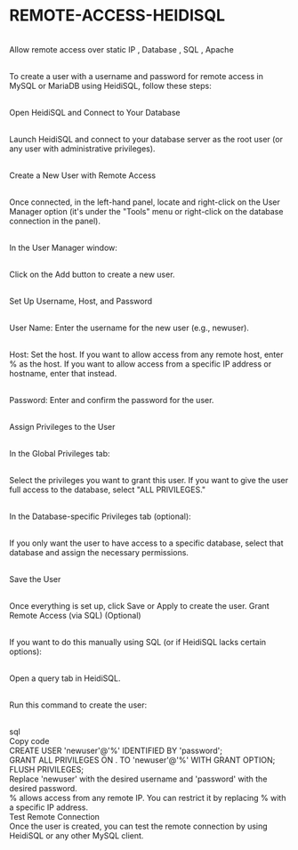 # REMOTE-ACCESS-HEIDISQL
<BR> Allow remote access over static IP , Database , SQL , Apache 

<BR> To create a user with a username and password for remote access in 
<BR> MySQL or MariaDB using HeidiSQL, follow these steps:

<BR> Open HeidiSQL and Connect to Your Database

<BR>Launch HeidiSQL and connect to your database server as the root user (or any user with administrative privileges).

<BR> Create a New User with Remote Access

<BR> Once connected, in the left-hand panel, locate and right-click on the User Manager option (it's under the "Tools" menu or right-click on the database connection in the panel).

<BR> In the User Manager window:

<BR> Click on the Add button to create a new user.

<BR> Set Up Username, Host, and Password

<BR> User Name: Enter the username for the new user (e.g., newuser).

<BR> Host: Set the host. If you want to allow access from any remote host, enter % as the host. If you want to allow access from a specific IP address or hostname, enter that instead.

<BR> Password: Enter and confirm the password for the user.

<BR> Assign Privileges to the User

<BR>In the Global Privileges tab:

<BR> Select the privileges you want to grant this user. If you want to give the user full access to the database, select "ALL PRIVILEGES."

<BR>In the Database-specific Privileges tab (optional):

<BR> If you only want the user to have access to a specific database, select that database and assign the necessary permissions.

<BR> Save the User

<BR> Once everything is set up, click Save or Apply to create the user.
Grant Remote Access (via SQL) (Optional)

<BR> If you want to do this manually using SQL (or if HeidiSQL lacks certain options):

<BR> Open a query tab in HeidiSQL.

<BR> Run this command to create the user:

<BR> sql
<BR> Copy code
<BR> CREATE USER 'newuser'@'%' IDENTIFIED BY 'password';
<BR> GRANT ALL PRIVILEGES ON . TO 'newuser'@'%' WITH GRANT OPTION;
<BR> FLUSH PRIVILEGES;
<BR> Replace 'newuser' with the desired username and 'password' with the desired password.
<BR> % allows access from any remote IP. You can restrict it by replacing % with a specific IP address.
<BR> Test Remote Connection
<BR> Once the user is created, you can test the remote connection by using HeidiSQL or any other MySQL client.
